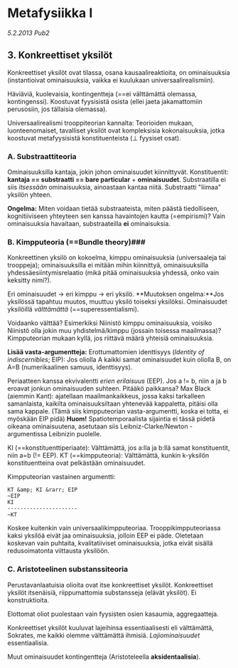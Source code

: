 # Metafysiikka I #
_5.2.2013 Pub2_

## 3. Konkreettiset yksilöt ##

Konkreettiset yksilöt ovat tilassa, osana kausaalireaktioita, on ominaisuuksia (instantioivat ominaisuuksia, vaikka ei kuulukaan universaalirealismiin).

Häviäviä, kuolevaisia, kontingentteja (==ei välttämättä olemassa, kontingenssi). Koostuvat fyysisistä osista (ellei jaeta jakamattomiin perusosiin, jos tällaisia olemassa).

Universaalirealismi trooppiteorian kannalta: Teorioiden mukaan, luonteenomaiset, tavalliset yksilöt ovat kompleksisia kokonaisuuksia, jotka koostuvat metafyysisistä
konstituenteista (&perp; fyysiset osat).

### A. Substraattiteoria ###

Ominaisuuksilla kantaja, jokin johon ominaisuudet kiinnittyvät. Konstituentit: **kantaja == substraatti == bare particular** + **ominaisuudet**. Substraatilla ei siis _itsessään_
ominaisuuksia, ainoastaan kantaa niitä. Substraatti "liimaa" yksilön yhteen.

**Ongelma:**  Miten voidaan tietää substraateista, miten päästä tiedolliseen, kognitiiviseen yhteyteen sen kanssa havaintojen kautta (=empirismi)? Vain ominaisuuksia havaitaan,
substraateilla **ei** ominaisuksia. 

### B. Kimpputeoria (==Bundle theory)###

Konkreettinen yksilö on kokoelma, kimppu ominaisuuksia (universaaleja tai trooppeja); ominaisuuksilla ei mitään mihin kiinnittyä, ominaisuuksilla yhdessäesiintymisrelaatio (mikä
pitää ominaisuuksia yhdessä, onko vain keksitty nimi?).

Eri ominaisuudet &rarr; eri kimppu &rarr; eri yksilö. **Muutoksen ongelma:**Jos yksilössä tapahtuu muutos, muuttuu yksilö toiseksi yksilöksi. Ominaisuudet yksilöillä _välttämättä_
(==superessentialismi).

Voidaanko välttää? Esimerkiksi Niinistö kimppu ominaisuuksia, voisiko Niinistö olla jokin muu yhdistelmä/kimppu (jossain toisessa maailmassa)? Kimpputeorian mukaan kyllä, jos
riittävä määrä yhteisiä ominaisuuksia.

**Lisää vasta-argumentteja:** Erottumattomien identtisyys (_Identity of indiscernibles_; EIP): Jos oliolla A kaikki samat ominaisuudet kuin oliolla B, on A=B (numerikaalinen
samuus, identtisyys).

Periaatteen kanssa ekvivalentti _erien erilaisuus_ (EEP). Jos a != b, niin a ja b eroavat jonkun ominaisuuden suhteen. Pitääkö paikkansa? Max Black (aiemmin Kant): ajatellaan
maailmankaikkeus, jossa kaksi tarkalleen samanlaista, kaikilta ominaisuuksiltaan yhtenevää kappaletta, pitäisi olla sama kappale. (Tämä siis kimpputeorian vasta-argumentti, koska
ei totta, ei myöskään EIP pidä) **Huom!** Spatiotemporaalista sijaintia ei tässä pidetä oikeana ominaisuutena, asetutaan siis Leibniz-Clarke/Newton -argumentissa Leibnizin
puolelle.

KI (==konstituenttiperiaate): Välttämättä, jos a:lla ja b:llä samat konstituentit, niin a=b (!= EEP).
KT (==kimpputeoria): Välttämättä, kunkin k-yksilön konstituentteina ovat pelkästään ominaisuudet.

Kimpputeorian vastainen argumentti: 

    KT &amp; KI &rarr; EIP      
    ~EIP 
    KI
    ----------------------
    ~KT
                    
Koskee kuitenkin vain universaalikimpputeoriaa. Trooppikimpputeoriassa kaksi yksilöä eivät jaa ominaisuuksia, jolloin EEP ei päde. Oletetaan koskevan vain puhtaita, kvalitatiiviset ominaisuuksia, jotka eivät sisällä redusoimatonta viittausta yksilöön.

### C. Aristoteelinen substanssiteoria ###

Perustavanlaatuisia olioita ovat itse konkreettiset yksilöt. Konkreettiset yksilöt itsenäisiä, riippumattomia substansseja (elävät yksilöt). Ei konstruktioita. 

Elottomat oliot puolestaan vain fyysisten osien kasaumia, aggregaatteja.

Konkreettiset yksilöt kuuluvat lajeihinsa essentiaalisesti eli välttämättä, Sokrates, me kaikki olemme välttämättä ihmisiä. _Lajiominaisuudet_ essentiaalisia.

Muut ominaisuudet kontingentteja (Aristoteleella **aksidentaalisia**).
